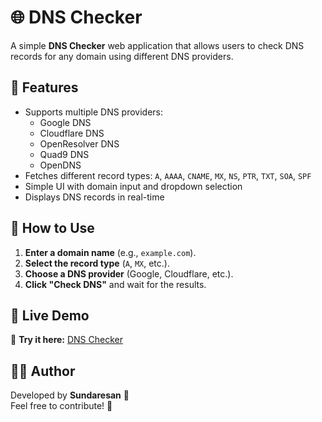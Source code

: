 # 🌐 DNS Checker

A simple **DNS Checker** web application that allows users to check DNS records for any domain using different DNS providers.

## 🚀 Features
- Supports multiple DNS providers:
  - Google DNS
  - Cloudflare DNS
  - OpenResolver DNS
  - Quad9 DNS
  - OpenDNS
- Fetches different record types: `A`, `AAAA`, `CNAME`, `MX`, `NS`, `PTR`, `TXT`, `SOA`, `SPF`
- Simple UI with domain input and dropdown selection
- Displays DNS records in real-time

## 📌 How to Use
1. **Enter a domain name** (e.g., `example.com`).  
2. **Select the record type** (`A`, `MX`, etc.).  
3. **Choose a DNS provider** (Google, Cloudflare, etc.).  
4. **Click "Check DNS"** and wait for the results.



## 🔗 Live Demo
🚀 **Try it here:** [DNS Checker](https://sundaretion.github.io/DNS-cheker/)  

## 👨‍💻 Author
Developed by **Sundaresan** 🚀  
Feel free to contribute! 🤝  
